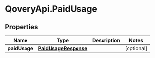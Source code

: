 # QoveryApi.PaidUsage

## Properties

Name | Type | Description | Notes
------------ | ------------- | ------------- | -------------
**paidUsage** | [**PaidUsageResponse**](PaidUsageResponse.md) |  | [optional] 


